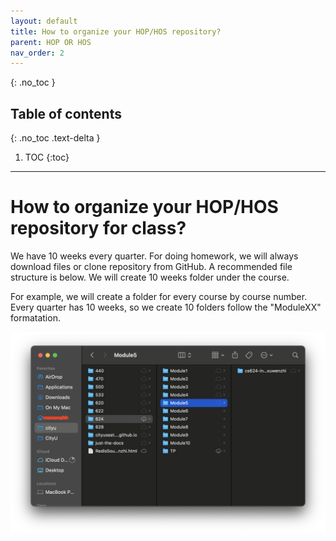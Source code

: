 ```yaml
---
layout: default
title: How to organize your HOP/HOS repository?
parent: HOP OR HOS
nav_order: 2
---
```



{: .no_toc }

## Table of contents
{: .no_toc .text-delta }

1. TOC
{:toc}

---

# How to organize your HOP/HOS repository for class?

We have 10 weeks every quarter. For doing homework, we will always download files or clone repository from GitHub. A recommended file structure is below. We will create 10 weeks folder under the course.

For example, we will create a folder for every course by course number. Every quarter has 10 weeks, so we create 10 folders follow the "ModuleXX" formatation.

![HOP and HOS organized sturcture](/assets/images/hops_organized_sturcture.png)
